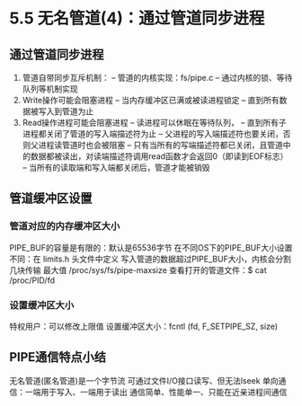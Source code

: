 # 5.5 无名管道(4)：通过管道同步进程
## 通过管道同步进程
1. 管道自带同步互斥机制：
– 管道的内核实现：fs/pipe.c
– 通过内核的锁、等待队列等机制实现
2. Write操作可能会阻塞进程
– 当内存缓冲区已满或被读进程锁定
– 直到所有数据被写入到管道为止
3. Read操作进程可能会阻塞进程
– 读进程可以休眠在等待队列，
– 直到所有子进程都关闭了管道的写入端描述符为止
– 父进程的写入端描述符也要关闭，否则父进程读管道时也会被阻塞
– 只有当所有的写端描述符都已关闭，且管道中的数据都被读出，对读端描述符调用read函数才会返回0（即读到EOF标志）
– 当所有的读取端和写入端都关闭后，管道才能被销毁


## 管道缓冲区设置
### 管道对应的内存缓冲区大小
PIPE_BUF的容量是有限的：默认是65536字节
在不同OS下的PIPE_BUF大小设置不同：在 limits.h 头文件中定义
写入管道的数据超过PIPE_BUF大小，内核会分割几块传输
最大值 /proc/sys/fs/pipe-maxsize
查看打开的管道文件：$ cat /proc/PID/fd
### 设置缓冲区大小
特权用户：可以修改上限值
设置缓冲区大小：fcntl (fd, F_SETPIPE_SZ, size)

## PIPE通信特点小结
无名管道(匿名管道)是一个字节流
可通过文件I/O接口读写、但无法lseek
单向通信：一端用于写入、一端用于读出
通信简单、性能单一、只能在近亲进程间通信

